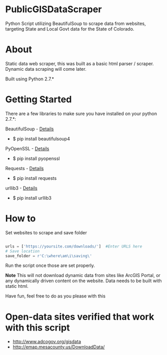 # PublicGISDataScraper
Python Script utilizing BeautifulSoup to scrape data from websites, targeting State and Local Govt data for the State of Colorado.

# About
Static data web scraper, this was built as a basic html parser / scraper.  Dynamic data scraping will come later. 

Built using Python 2.7.*   
 
# Getting Started
There are a few libraries to make sure you have installed on your python 2.7.*:

BeautifulSoup - <a href="https://www.crummy.com/software/BeautifulSoup/bs4/doc/#" target="_blank">Details</a>

- $ pip install beautifulsoup4

PyOpenSSL  - <a href="https://pyopenssl.org/en/stable/introduction.html" target="_blank">Details</a>


- $ pip install pyopenssl

Requests - <a href="https://pyopenssl.org/en/stable/introduction.html" target="_blank">Details</a>

- $ pip install requests

urllib3 - <a href="https://urllib3.readthedocs.io/en/latest/#" target="_blank">Details</a>

- $ pip install urllib3

# How to

Set websites to scrape and save folder
```python

urls = ['https://yoursite.com/downloads/']  #Enter URLS here
# Save location
save_folder = r'C:\where\am\i\saving\'
```

Run the script once those are set properly.

**Note**
This will not download dynamic data from sites like ArcGIS Portal, or any dynamically driven content on the website. Data needs to be built with static html.

Have fun, feel free to do as you please with this

# Open-data sites verified that work with this script

- http://www.adcogov.org/gisdata
- http://emap.mesacounty.us/DownloadData/

